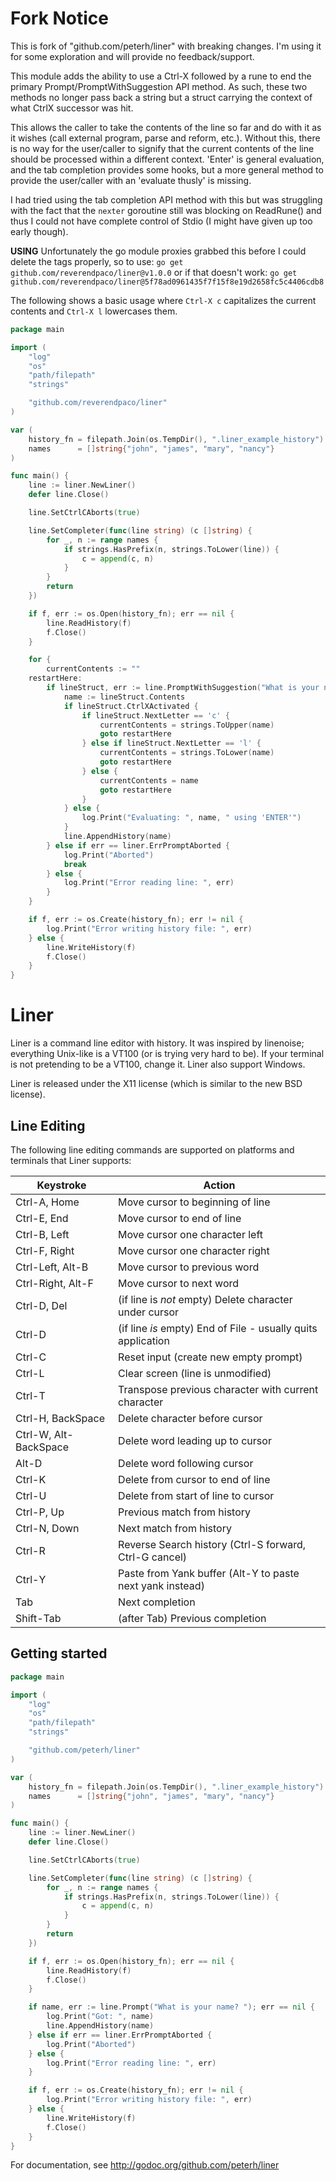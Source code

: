 Fork Notice
====

This is fork of "github.com/peterh/liner" with breaking changes.  I'm using it for some exploration
and will provide no feedback/support.

This module adds the ability to use a Ctrl-X followed by a rune to end the primary Prompt/PromptWithSuggestion
API method.  As such, these two methods no longer pass back a string but a struct carrying
the context of what CtrlX successor was hit.

This allows the caller to take the contents of the line so far and do with it as it wishes (call external
program, parse and reform, etc.).  Without this, there is no way for the user/caller to signify that
the current contents of the line should be processed within a different context.  'Enter' is general
evaluation, and the tab completion provides some hooks, but a more general method to provide the user/caller
with an 'evaluate thusly' is missing.

I had tried using the tab completion API method with this but was struggling with the fact that the
`nexter` goroutine still was blocking on ReadRune() and thus I could not have complete control of Stdio 
(I might have given up too early though).

**USING** 
Unfortunately the go module proxies grabbed this before I could delete the tags properly, so to use:
`go get github.com/reverendpaco/liner@v1.0.0`
or if that doesn't work:
`go get github.com/reverendpaco/liner@5f78ad0961435f7f15f8e19d2658fc5c4406cdb8`


The following shows a basic usage where `Ctrl-X c` capitalizes the current contents and `Ctrl-X l` lowercases 
them.
```go
package main

import (
	"log"
	"os"
	"path/filepath"
	"strings"

	"github.com/reverendpaco/liner"
)

var (
	history_fn = filepath.Join(os.TempDir(), ".liner_example_history")
	names      = []string{"john", "james", "mary", "nancy"}
)

func main() {
	line := liner.NewLiner()
	defer line.Close()

	line.SetCtrlCAborts(true)

	line.SetCompleter(func(line string) (c []string) {
		for _, n := range names {
			if strings.HasPrefix(n, strings.ToLower(line)) {
				c = append(c, n)
			}
		}
		return
	})

	if f, err := os.Open(history_fn); err == nil {
		line.ReadHistory(f)
		f.Close()
	}

	for {
		currentContents := ""
	restartHere:
		if lineStruct, err := line.PromptWithSuggestion("What is your name? ", currentContents, len(currentContents)); err == nil {
			name := lineStruct.Contents
			if lineStruct.CtrlXActivated {
				if lineStruct.NextLetter == 'c' {
					currentContents = strings.ToUpper(name)
					goto restartHere
				} else if lineStruct.NextLetter == 'l' {
					currentContents = strings.ToLower(name)
					goto restartHere
				} else {
					currentContents = name
					goto restartHere
				}
			} else {
				log.Print("Evaluating: ", name, " using 'ENTER'")
			}
			line.AppendHistory(name)
		} else if err == liner.ErrPromptAborted {
			log.Print("Aborted")
			break
		} else {
			log.Print("Error reading line: ", err)
		}
	}

	if f, err := os.Create(history_fn); err != nil {
		log.Print("Error writing history file: ", err)
	} else {
		line.WriteHistory(f)
		f.Close()
	}
}

```

Liner
=====



Liner is a command line editor with history. It was inspired by linenoise;
everything Unix-like is a VT100 (or is trying very hard to be). If your
terminal is not pretending to be a VT100, change it. Liner also support
Windows.

Liner is released under the X11 license (which is similar to the new BSD
license).

Line Editing
------------

The following line editing commands are supported on platforms and terminals
that Liner supports:

Keystroke    | Action
---------    | ------
Ctrl-A, Home | Move cursor to beginning of line
Ctrl-E, End  | Move cursor to end of line
Ctrl-B, Left | Move cursor one character left
Ctrl-F, Right| Move cursor one character right
Ctrl-Left, Alt-B    | Move cursor to previous word
Ctrl-Right, Alt-F   | Move cursor to next word
Ctrl-D, Del  | (if line is *not* empty) Delete character under cursor
Ctrl-D       | (if line *is* empty) End of File - usually quits application
Ctrl-C       | Reset input (create new empty prompt)
Ctrl-L       | Clear screen (line is unmodified)
Ctrl-T       | Transpose previous character with current character
Ctrl-H, BackSpace | Delete character before cursor
Ctrl-W, Alt-BackSpace | Delete word leading up to cursor
Alt-D        | Delete word following cursor
Ctrl-K       | Delete from cursor to end of line
Ctrl-U       | Delete from start of line to cursor
Ctrl-P, Up   | Previous match from history
Ctrl-N, Down | Next match from history
Ctrl-R       | Reverse Search history (Ctrl-S forward, Ctrl-G cancel)
Ctrl-Y       | Paste from Yank buffer (Alt-Y to paste next yank instead)
Tab          | Next completion
Shift-Tab    | (after Tab) Previous completion

Getting started
-----------------

```go
package main

import (
	"log"
	"os"
	"path/filepath"
	"strings"

	"github.com/peterh/liner"
)

var (
	history_fn = filepath.Join(os.TempDir(), ".liner_example_history")
	names      = []string{"john", "james", "mary", "nancy"}
)

func main() {
	line := liner.NewLiner()
	defer line.Close()

	line.SetCtrlCAborts(true)

	line.SetCompleter(func(line string) (c []string) {
		for _, n := range names {
			if strings.HasPrefix(n, strings.ToLower(line)) {
				c = append(c, n)
			}
		}
		return
	})

	if f, err := os.Open(history_fn); err == nil {
		line.ReadHistory(f)
		f.Close()
	}

	if name, err := line.Prompt("What is your name? "); err == nil {
		log.Print("Got: ", name)
		line.AppendHistory(name)
	} else if err == liner.ErrPromptAborted {
		log.Print("Aborted")
	} else {
		log.Print("Error reading line: ", err)
	}

	if f, err := os.Create(history_fn); err != nil {
		log.Print("Error writing history file: ", err)
	} else {
		line.WriteHistory(f)
		f.Close()
	}
}
```

For documentation, see http://godoc.org/github.com/peterh/liner
